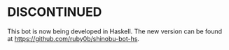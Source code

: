 # DISCONTINUED
This bot is now being developed in Haskell.
The new version can be found at https://github.com/ruby0b/shinobu-bot-hs.
